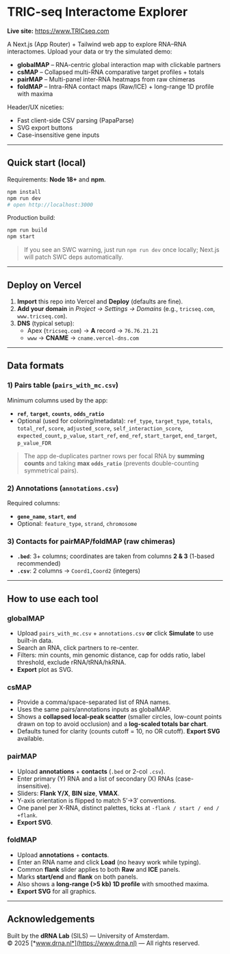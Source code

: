 # TRIC-seq Interactome Explorer

**Live site:** https://www.TRICseq.com

A Next.js (App Router) + Tailwind web app to explore RNA–RNA interactomes. Upload your data or try the simulated demo:

- **globalMAP** – RNA-centric global interaction map with clickable partners
- **csMAP** – Collapsed multi-RNA comparative target profiles + totals
- **pairMAP** – Multi-panel inter-RNA heatmaps from raw chimeras
- **foldMAP** – Intra-RNA contact maps (Raw/ICE) + long-range 1D profile with maxima

Header/UX niceties:
- Fast client-side CSV parsing (PapaParse)
- SVG export buttons
- Case-insensitive gene inputs

---

## Quick start (local)

Requirements: **Node 18+** and **npm**.

```bash
npm install
npm run dev
# open http://localhost:3000
```

Production build:

```bash
npm run build
npm start
```

> If you see an SWC warning, just run `npm run dev` once locally; Next.js will patch SWC deps automatically.

---

## Deploy on Vercel

1. **Import** this repo into Vercel and **Deploy** (defaults are fine).
2. **Add your domain** in *Project → Settings → Domains* (e.g., `tricseq.com`, `www.tricseq.com`).
3. **DNS** (typical setup):
   - Apex (`tricseq.com`) → **A** record → `76.76.21.21`
   - `www` → **CNAME** → `cname.vercel-dns.com`


---

## Data formats

### 1) Pairs table (`pairs_with_mc.csv`)

Minimum columns used by the app:
- **`ref`**, **`target`**, **`counts`**, **`odds_ratio`**
- Optional (used for coloring/metadata): `ref_type`, `target_type`, `totals`, `total_ref`, `score`, `adjusted_score`, `self_interaction_score`, `expected_count`, `p_value`, `start_ref`, `end_ref`, `start_target`, `end_target`, `p_value_FDR`

> The app de-duplicates partner rows per focal RNA by **summing counts** and taking **max `odds_ratio`** (prevents double-counting symmetrical pairs).

### 2) Annotations (`annotations.csv`)

Required columns:
- **`gene_name`**, **`start`**, **`end`**
- Optional: `feature_type`, `strand`, `chromosome`

### 3) Contacts for **pairMAP**/**foldMAP** (raw chimeras)

- **`.bed`**: 3+ columns; coordinates are taken from columns **2 & 3** (1-based recommended)
- **`.csv`**: 2 columns → `Coord1,Coord2` (integers)

---

## How to use each tool

### globalMAP
- Upload `pairs_with_mc.csv` + `annotations.csv` **or** click **Simulate** to use built-in data.
- Search an RNA, click partners to re-center.
- Filters: min counts, min genomic distance, cap for odds ratio, label threshold, exclude rRNA/tRNA/hkRNA.
- **Export** plot as SVG.

### csMAP
- Provide a comma/space-separated list of RNA names.
- Uses the same pairs/annotations inputs as globalMAP.
- Shows a **collapsed local-peak scatter** (smaller circles, low-count points drawn on top to avoid occlusion) and a **log-scaled totals bar chart**.
- Defaults tuned for clarity (counts cutoff = 10, no OR cutoff). **Export SVG** available.

### pairMAP
- Upload **annotations** + **contacts** (`.bed` or 2-col `.csv`).
- Enter primary (Y) RNA and a list of secondary (X) RNAs (case-insensitive).
- Sliders: **Flank Y/X**, **BIN size**, **VMAX**.  
- Y-axis orientation is flipped to match 5′→3′ conventions.  
- One panel per X-RNA, distinct palettes, ticks at `-flank / start / end / +flank`.  
- **Export SVG**.

### foldMAP
- Upload **annotations** + **contacts**.  
- Enter an RNA name and click **Load** (no heavy work while typing).
- Common **flank** slider applies to both **Raw** and **ICE** panels.
- Marks **start/end** and **flank** on both panels.  
- Also shows a **long-range (>5 kb) 1D profile** with smoothed maxima.  
- **Export SVG** for all graphics.

---

## Acknowledgements

Built by the **dRNA Lab** (SILS) — University of Amsterdam.  
© 2025 [*www.drna.nl*](https://www.drna.nl) — All rights reserved.
